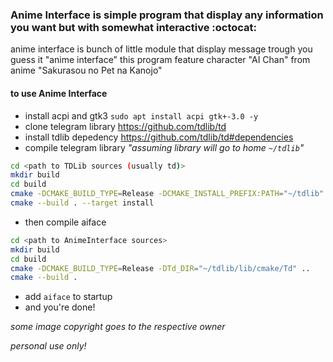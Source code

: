 ### Anime Interface is simple program that display any information you want but with somewhat interactive :octocat:
anime interface is bunch of little module that display message trough you guess it "anime interface" this program feature character "AI Chan" from anime "Sakurasou no Pet na Kanojo"

#### to use Anime Interface
* install acpi and gtk3 `sudo apt install acpi gtk+-3.0 -y`
* clone telegram library <https://github.com/tdlib/td>
* install tdlib depedency <https://github.com/tdlib/td#dependencies>
* compile telegram library _"assuming library will go to home `~/tdlib`"_
```bash
cd <path to TDLib sources (usually td)>
mkdir build
cd build
cmake -DCMAKE_BUILD_TYPE=Release -DCMAKE_INSTALL_PREFIX:PATH="~/tdlib" ..
cmake --build . --target install
```
* then compile aiface
```bash
cd <path to AnimeInterface sources>
mkdir build
cd build
cmake -DCMAKE_BUILD_TYPE=Release -DTd_DIR="~/tdlib/lib/cmake/Td" ..
cmake --build .
```
* add `aiface` to startup
* and you're done!

_some image copyright goes to the respective owner_

_personal use only!_
